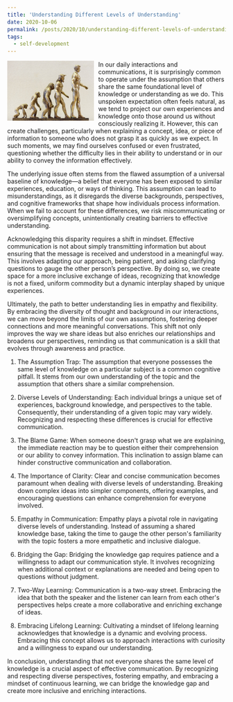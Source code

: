 ```yaml
---
title: 'Understanding Different Levels of Understanding'
date: 2020-10-06
permalink: /posts/2020/10/understanding-different-levels-of-understanding/
tags:
  - self-development
---
```


<img width="200" alt="sign" src="/images/posts/understanding-different-levels-of-understanding.jpg" style="float: left; margin-right: 10px;" /> In our daily interactions and communications, it is surprisingly common to operate under the assumption that others share the same foundational level of knowledge or understanding as we do. This unspoken expectation often feels natural, as we tend to project our own experiences and knowledge onto those around us without consciously realizing it. However, this can create challenges, particularly when explaining a concept, idea, or piece of information to someone who does not grasp it as quickly as we expect. In such moments, we may find ourselves confused or even frustrated, questioning whether the difficulty lies in their ability to understand or in our ability to convey the information effectively.

The underlying issue often stems from the flawed assumption of a universal baseline of knowledge—a belief that everyone has been exposed to similar experiences, education, or ways of thinking. This assumption can lead to misunderstandings, as it disregards the diverse backgrounds, perspectives, and cognitive frameworks that shape how individuals process information. When we fail to account for these differences, we risk miscommunicating or oversimplifying concepts, unintentionally creating barriers to effective understanding.

Acknowledging this disparity requires a shift in mindset. Effective communication is not about simply transmitting information but about ensuring that the message is received and understood in a meaningful way. This involves adapting our approach, being patient, and asking clarifying questions to gauge the other person’s perspective. By doing so, we create space for a more inclusive exchange of ideas, recognizing that knowledge is not a fixed, uniform commodity but a dynamic interplay shaped by unique experiences.

Ultimately, the path to better understanding lies in empathy and flexibility. By embracing the diversity of thought and background in our interactions, we can move beyond the limits of our own assumptions, fostering deeper connections and more meaningful conversations. This shift not only improves the way we share ideas but also enriches our relationships and broadens our perspectives, reminding us that communication is a skill that evolves through awareness and practice.

1. The Assumption Trap:
The assumption that everyone possesses the same level of knowledge on a particular subject is a common cognitive pitfall. It stems from our own understanding of the topic and the assumption that others share a similar comprehension.

2. Diverse Levels of Understanding:
Each individual brings a unique set of experiences, background knowledge, and perspectives to the table. Consequently, their understanding of a given topic may vary widely. Recognizing and respecting these differences is crucial for effective communication.

3. The Blame Game:
When someone doesn't grasp what we are explaining, the immediate reaction may be to question either their comprehension or our ability to convey information. This inclination to assign blame can hinder constructive communication and collaboration.

4. The Importance of Clarity:
Clear and concise communication becomes paramount when dealing with diverse levels of understanding. Breaking down complex ideas into simpler components, offering examples, and encouraging questions can enhance comprehension for everyone involved.

5. Empathy in Communication:
Empathy plays a pivotal role in navigating diverse levels of understanding. Instead of assuming a shared knowledge base, taking the time to gauge the other person's familiarity with the topic fosters a more empathetic and inclusive dialogue.

6. Bridging the Gap:
Bridging the knowledge gap requires patience and a willingness to adapt our communication style. It involves recognizing when additional context or explanations are needed and being open to questions without judgment.

7. Two-Way Learning:
Communication is a two-way street. Embracing the idea that both the speaker and the listener can learn from each other's perspectives helps create a more collaborative and enriching exchange of ideas.

8. Embracing Lifelong Learning:
Cultivating a mindset of lifelong learning acknowledges that knowledge is a dynamic and evolving process. Embracing this concept allows us to approach interactions with curiosity and a willingness to expand our understanding.

In conclusion, understanding that not everyone shares the same level of knowledge is a crucial aspect of effective communication. By recognizing and respecting diverse perspectives, fostering empathy, and embracing a mindset of continuous learning, we can bridge the knowledge gap and create more inclusive and enriching interactions.
